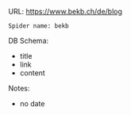URL: https://www.bekb.ch/de/blog

    Spider name: bekb

DB Schema:
- title
- link
- content

Notes:
- no date